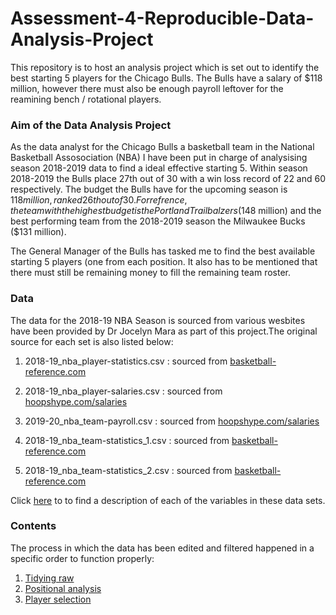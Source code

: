 # Assessment-4-Reproducible-Data-Analysis-Project

This repository is to host an analysis project which is set out to identify the best starting 5 players for the Chicago Bulls. The Bulls have a salary of $118 million, however there must also be enough payroll leftover for the reamining bench / rotational players. 

### Aim of the Data Analysis Project 
As the data analyst for the Chicago Bulls a basketball team in the National Basketball Assosociation (NBA) I have been put in charge of analysising season 2018-2019 data to find a ideal effective starting 5. Within season 2018-2019 the Bulls place 27th out of 30 with a win loss record of 22 and 60 respectively. The budget the Bulls have for the upcoming season is $118 million, ranked 26th out of 30. For refrence, the team with the highest budget is the Portland Trailbalzers ($148 million) and the best performing team from the 2018-2019 season the Milwaukee Bucks ($131 million). 

The General Manager of the Bulls has tasked me to find the best available starting 5 players (one from each position. It also has to be mentioned that there must still be remaining money to fill the remaining team roster. 

### Data
The data for the 2018-19 NBA Season is sourced from various wesbites have been provided by Dr Jocelyn Mara as part of this project.The original source for each set is also listed below:

1. 2018-19_nba_player-statistics.csv :  sourced from [basketball-reference.com](https://www.basketball-reference.com/leagues/NBA_2019_totals.html)

2. 2018-19_nba_player-salaries.csv :  sourced from [hoopshype.com/salaries](hoopshype.com/salaries)  

3. 2019-20_nba_team-payroll.csv : sourced from [hoopshype.com/salaries](https://hoopshype.com/salaries/)

4. 2018-19_nba_team-statistics_1.csv : sourced from [basketball-reference.com](https://www.basketball-reference.com/leagues/NBA_2019.html)

5. 2018-19_nba_team-statistics_2.csv : sourced from [basketball-reference.com](https://www.basketball-reference.com/leagues/NBA_2019.html)

Click [here](https://unicanberra.instructure.com/courses/9531/pages/data-description-reproducible-data-analysis-project) to to find a description of each of the variables in these data sets.

### Contents
The process in which the data has been edited and filtered happened in a specific order to function properly:

1. [Tidying raw](https://github.com/manners1998/Assessment-4-Reproducible-Data-Analysis-Project/blob/main/tidying_raw.R) 
2. [Positional analysis](https://github.com/manners1998/Assessment-4-Reproducible-Data-Analysis-Project/blob/main/Positional%20Analysis.R)
3. [Player selection](https://github.com/manners1998/Assessment-4-Reproducible-Data-Analysis-Project/blob/main/Player%20Selections.R)
